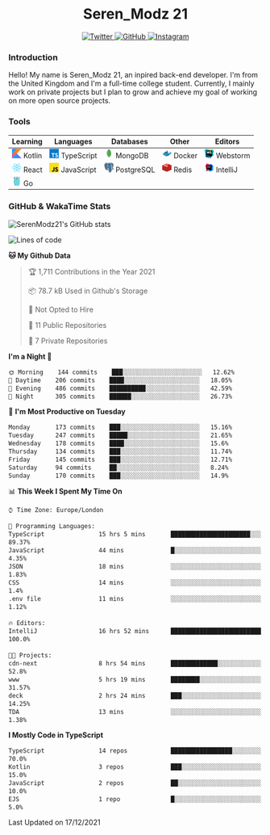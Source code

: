 <div align="center">
  <h1>Seren_Modz 21</h1>
  <a href="https://twitter.com/SerenModz21">
    <img alt="Twitter" src="https://img.shields.io/badge/twitter%20-%231DA1F2.svg?&style=for-the-badge&logo=Twitter&logoColor=white">
  </a>
  <a href="https://github.com/SerenModz21">
    <img alt="GitHub" src="https://img.shields.io/badge/github%20-%23121011.svg?&style=for-the-badge&logo=github&logoColor=white">
  </a>
  <a href="https://www.instagram.com/serenmodz21">
    <img alt="Instagram" src="https://img.shields.io/badge/instagram%20-%23E4405F.svg?&style=for-the-badge&logo=Instagram&logoColor=white">
  </a>
</div>

### Introduction

Hello! My name is Seren_Modz 21, an inpired back-end developer. I'm from the United Kingdom and I'm a full-time college student. Currently, I mainly work on private projects but I plan to grow and achieve my goal of working on more open source projects. 

### Tools

 **Learning**                                        | **Languages**                                               | **Databases**                                               | **Other**                                           | **Editors**                                                  
-----------------------------------------------------|-------------------------------------------------------------|-------------------------------------------------------------|-----------------------------------------------------|--------------------------------------------------------------
 <img width="19px" src="./assets/kotlin.svg"> Kotlin | <img width="19px" src="./assets/typescript.svg"> TypeScript | <img width="19px" src="./assets/mongodb.svg"> MongoDB       | <img width="19px" src="./assets/docker.svg"> Docker | <img width="19px" src="./assets/webstorm.svg"> Webstorm      
 <img width="19px" src="./assets/react.svg"> React   | <img width="19px" src="./assets/javascript.svg"> JavaScript | <img width="19px" src="./assets/postgresql.svg"> PostgreSQL | <img width="19px" src="./assets/redis.svg"> Redis   | <img width="19px" src="./assets/intellij-idea.svg"> IntelliJ
 <img width="19px" src="./assets/go.svg"> Go         |                                                             |                                                             |                                                     |                                                                                                               

### GitHub & WakaTime Stats

![SerenModz21's GitHub stats](https://github-readme-stats.vercel.app/api?username=SerenModz21&show_icons=true&theme=dark)

<!--START_SECTION:waka-->
![Lines of code](https://img.shields.io/badge/From%20Hello%20World%20I%27ve%20Written-48436%20lines%20of%20code-blue)

**🐱 My Github Data** 

> 🏆 1,711 Contributions in the Year 2021
 > 
> 📦 78.7 kB Used in Github's Storage 
 > 
> 🚫 Not Opted to Hire
 > 
> 📜 11 Public Repositories 
 > 
> 🔑 7 Private Repositories  
 > 
**I'm a Night 🦉** 

```text
🌞 Morning    144 commits    ███░░░░░░░░░░░░░░░░░░░░░░   12.62% 
🌆 Daytime    206 commits    ████░░░░░░░░░░░░░░░░░░░░░   18.05% 
🌃 Evening    486 commits    ██████████░░░░░░░░░░░░░░░   42.59% 
🌙 Night      305 commits    ██████░░░░░░░░░░░░░░░░░░░   26.73%

```
📅 **I'm Most Productive on Tuesday** 

```text
Monday       173 commits    ███░░░░░░░░░░░░░░░░░░░░░░   15.16% 
Tuesday      247 commits    █████░░░░░░░░░░░░░░░░░░░░   21.65% 
Wednesday    178 commits    ████░░░░░░░░░░░░░░░░░░░░░   15.6% 
Thursday     134 commits    ███░░░░░░░░░░░░░░░░░░░░░░   11.74% 
Friday       145 commits    ███░░░░░░░░░░░░░░░░░░░░░░   12.71% 
Saturday     94 commits     ██░░░░░░░░░░░░░░░░░░░░░░░   8.24% 
Sunday       170 commits    ███░░░░░░░░░░░░░░░░░░░░░░   14.9%

```


📊 **This Week I Spent My Time On** 

```text
⌚︎ Time Zone: Europe/London

💬 Programming Languages: 
TypeScript               15 hrs 5 mins       ██████████████████████░░░   89.37% 
JavaScript               44 mins             █░░░░░░░░░░░░░░░░░░░░░░░░   4.35% 
JSON                     18 mins             ░░░░░░░░░░░░░░░░░░░░░░░░░   1.83% 
CSS                      14 mins             ░░░░░░░░░░░░░░░░░░░░░░░░░   1.4% 
.env file                11 mins             ░░░░░░░░░░░░░░░░░░░░░░░░░   1.12%

🔥 Editors: 
IntelliJ                 16 hrs 52 mins      █████████████████████████   100.0%

🐱‍💻 Projects: 
cdn-next                 8 hrs 54 mins       █████████████░░░░░░░░░░░░   52.8% 
www                      5 hrs 19 mins       ████████░░░░░░░░░░░░░░░░░   31.57% 
deck                     2 hrs 24 mins       ███░░░░░░░░░░░░░░░░░░░░░░   14.25% 
TDA                      13 mins             ░░░░░░░░░░░░░░░░░░░░░░░░░   1.38%

```

**I Mostly Code in TypeScript** 

```text
TypeScript               14 repos            █████████████████░░░░░░░░   70.0% 
Kotlin                   3 repos             ███░░░░░░░░░░░░░░░░░░░░░░   15.0% 
JavaScript               2 repos             ██░░░░░░░░░░░░░░░░░░░░░░░   10.0% 
EJS                      1 repo              █░░░░░░░░░░░░░░░░░░░░░░░░   5.0%

```



 Last Updated on 17/12/2021
<!--END_SECTION:waka-->
